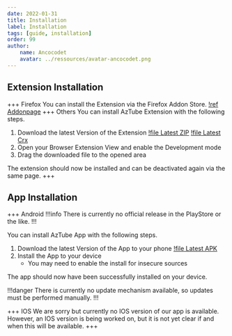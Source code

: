 ```yaml
---
date: 2022-01-31
title: Installation
label: Installation
tags: [guide, installation]
order: 99
author: 
    name: Ancocodet
    avatar: ../ressources/avatar-ancocodet.png
---
```


## Extension Installation

+++ Firefox
You can install the Extension via the Firefox Addon Store.
[!ref Addonpage](https://addons.mozilla.org/firefox/addon/aztube-downloader/)
+++ Others
You can install AzTube Extension with the following steps.

1. Download the latest Version of the Extension 
[!file Latest ZIP](https://jenkins.lucaspape.de/job/aztube-extension/lastSuccessfulBuild/artifact/aztube-extension.zip)
[!file Latest Crx](https://jenkins.lucaspape.de/job/aztube-extension/lastSuccessfulBuild/artifact/aztube-extension.crx)
2. Open your Browser Extension View and enable the Development mode
3. Drag the downloaded file to the opened area

The extension should now be installed and can be deactivated again via the same page.
+++

## App Installation

+++ Android
!!!info
There is currently no official release in the PlayStore or the like.
!!!

You can install AzTube App with the following steps.

1. Download the latest Version of the App to your phone 
[!file Latest APK](https://jenkins.lucaspape.de/job/aztube-app/lastSuccessfulBuild/artifact/build/app/outputs/flutter-apk/app-release.apk)
2. Install the App to your device
    - You may need to enable the install for insecure sources

The app should now have been successfully installed on your device.

!!!danger
There is currently no update mechanism available, so updates must be performed manually.
!!!

+++ IOS
We are sorry but currently no IOS version of our app is available.
However, an IOS version is being worked on, but it is not yet clear if and when this will be available.
+++

